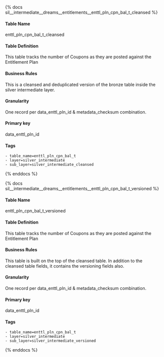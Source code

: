 {% docs sil__intermediate__dreams__entitlements__enttl_pln_cpn_bal_t_cleansed %}

#### Table Name
enttl_pln_cpn_bal_t_cleansed

#### Table Definition
This table tracks the number of Coupons as they are posted against the Entitlement Plan

#### Business Rules
This is a cleansed and deduplicated version of the bronze table inside the silver intermediate layer.

#### Granularity
One record per data_enttl_pln_id & metadata_checksum combination.

#### Primary key
data_enttl_pln_id

#### Tags
    - table_name=enttl_pln_cpn_bal_t
    - layer=silver_intermediate
    - sub_layer=silver_intermediate_cleansed

{% enddocs %}

{% docs sil__intermediate__dreams__entitlements__enttl_pln_cpn_bal_t_versioned %}

#### Table Name
enttl_pln_cpn_bal_t_versioned

#### Table Definition
This table tracks the number of Coupons as they are posted against the Entitlement Plan

#### Business Rules
This table is built on the top of the cleansed table. In addition to the cleansed table fields, it contains the versioning fields also.

#### Granularity
One record per data_enttl_pln_id & metadata_checksum combination.

#### Primary key
data_enttl_pln_id

#### Tags
    - table_name=enttl_pln_cpn_bal_t
    - layer=silver_intermediate
    - sub_layer=silver_intermediate_versioned

{% enddocs %}